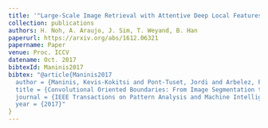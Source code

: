 ```yaml
---
title: '"Large-Scale Image Retrieval with Attentive Deep Local Features,"'
collection: publications
authors: H. Noh, A. Araujo, J. Sim, T. Weyand, B. Han
paperurl: https://arxiv.org/abs/1612.06321
papername: Paper
venue: Proc. ICCV
datename: Oct. 2017
bibtexId: Maninis2017
bibtex: "@article{Maninis2017
  author = {Maninis, Kevis-Kokitsi and Pont-Tuset, Jordi and Arbelez, Pablo and Van Gool, Luc},
  title = {Convolutional Oriented Boundaries: From Image Segmentation to High-Level Tasks},
  journal = {IEEE Transactions on Pattern Analysis and Machine Intelligence (TPAMI)},
  year = {2017}"
}
---
```

